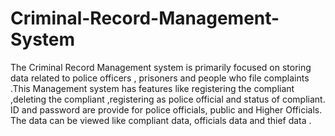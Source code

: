 # Criminal-Record-Management-System

The Criminal Record Management system is primarily focused on storing data related to police officers , prisoners and people who file complaints .This Management system has features like registering the compliant ,deleting the compliant ,registering as police official and status of  compliant. ID and password are provide for police officials, public and Higher Officials. The data can be  viewed like compliant data, officials data and thief data .
